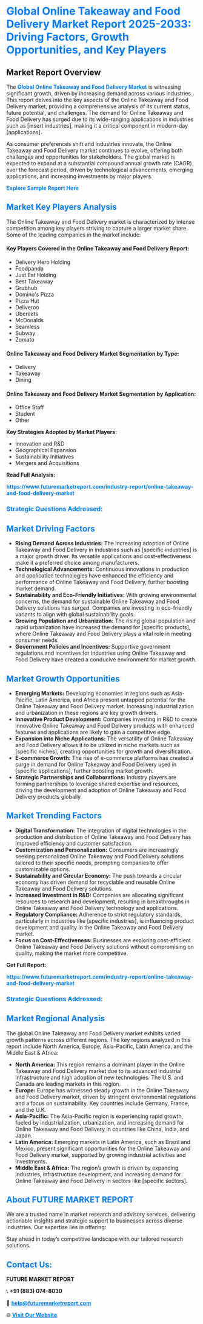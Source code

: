<h1 style="color: #007BFF;">Global Online Takeaway and Food Delivery Market Report 2025-2033: Driving Factors, Growth Opportunities, and Key Players</h1>

<section id="overview">
<h2>Market Report Overview</h2>
<p>The <a href="https://www.futuremarketreport.com/industry-report/online-takeaway-and-food-delivery-market" style="color: #007BFF; text-decoration: none;"><strong>Global Online Takeaway and Food Delivery Market</strong></a> is witnessing significant growth, driven by increasing demand across various industries. This report delves into the key aspects of the Online Takeaway and Food Delivery market, providing a comprehensive analysis of its current status, future potential, and challenges. The demand for Online Takeaway and Food Delivery has surged due to its wide-ranging applications in industries such as [insert industries], making it a critical component in modern-day [applications].</p>
<p>As consumer preferences shift and industries innovate, the Online Takeaway and Food Delivery market continues to evolve, offering both challenges and opportunities for stakeholders. The global market is expected to expand at a substantial compound annual growth rate (CAGR) over the forecast period, driven by technological advancements, emerging applications, and increasing investments by major players.</p>
</section>

<section id="overview">
<p><a href="https://www.futuremarketreport.com/request-sample/reportId=25882" style="color: #007BFF; text-decoration: none;"><strong>Explore Sample Report Here</strong></a></p>
</section>

<section id="key-players">
<h2 style="color: #007BFF;">Market Key Players Analysis</h2>
<p>The Online Takeaway and Food Delivery market is characterized by intense competition among key players striving to capture a larger market share. Some of the leading companies in the market include:</p>
<h4>Key Players Covered in the Online Takeaway and Food Delivery Report:</h4>
<ul><li>Delivery Hero Holding</li><li>Foodpanda</li><li>Just Eat Holding</li><li>Best Takeaway</li><li>Grubhub</li><li>Domino&#039;s Pizza</li><li>Pizza Hut</li><li>Deliveroo</li><li>Ubereats</li><li>McDonalds</li><li>Seamless</li><li>Subway</li><li>Zomato</li></ul>
<h4>Online Takeaway and Food Delivery Market Segmentation by Type:</h4>
<ul><li>Delivery</li><li>Takeaway</li><li>Dining</li></ul>

<h4>Online Takeaway and Food Delivery Market Segmentation by Application:</h4>
<ul><li>Office Staff</li><li>Student</li><li>Other</li></ul>
<p><strong>Key Strategies Adopted by Market Players:</strong></p>
<ul>
<li>Innovation and R&D</li>
<li>Geographical Expansion</li>
<li>Sustainability Initiatives</li>
<li>Mergers and Acquisitions</li>
</ul>
</section>

<section>
<p><strong>Read Full Analysis: </strong></p><a href="https://www.futuremarketreport.com/industry-report/online-takeaway-and-food-delivery-market" style="color: #007BFF; text-decoration: none;"><strong>https://www.futuremarketreport.com/industry-report/online-takeaway-and-food-delivery-market</strong></a>
<h3 style="color: #007BFF;">Strategic Questions Addressed:</h3>
</section>

<section id="driving-factors">
<h2 style="color: #007BFF;">Market Driving Factors</h2>
<ul>
<li><strong>Rising Demand Across Industries:</strong> The increasing adoption of Online Takeaway and Food Delivery in industries such as [specific industries] is a major growth driver. Its versatile applications and cost-effectiveness make it a preferred choice among manufacturers.</li>
<li><strong>Technological Advancements:</strong> Continuous innovations in production and application technologies have enhanced the efficiency and performance of Online Takeaway and Food Delivery, further boosting market demand.</li>
<li><strong>Sustainability and Eco-Friendly Initiatives:</strong> With growing environmental concerns, the demand for sustainable Online Takeaway and Food Delivery solutions has surged. Companies are investing in eco-friendly variants to align with global sustainability goals.</li>
<li><strong>Growing Population and Urbanization:</strong> The rising global population and rapid urbanization have increased the demand for [specific products], where Online Takeaway and Food Delivery plays a vital role in meeting consumer needs.</li>
<li><strong>Government Policies and Incentives:</strong> Supportive government regulations and incentives for industries using Online Takeaway and Food Delivery have created a conducive environment for market growth.</li>
</ul>
</section>

<section id="growth-opportunities">
<h2 style="color: #007BFF;">Market Growth Opportunities</h2>
<ul>
<li><strong>Emerging Markets:</strong> Developing economies in regions such as Asia-Pacific, Latin America, and Africa present untapped potential for the Online Takeaway and Food Delivery market. Increasing industrialization and urbanization in these regions are key growth drivers.</li>
<li><strong>Innovative Product Development:</strong> Companies investing in R&D to create innovative Online Takeaway and Food Delivery products with enhanced features and applications are likely to gain a competitive edge.</li>
<li><strong>Expansion into Niche Applications:</strong> The versatility of Online Takeaway and Food Delivery allows it to be utilized in niche markets such as [specific niches], creating opportunities for growth and diversification.</li>
<li><strong>E-commerce Growth:</strong> The rise of e-commerce platforms has created a surge in demand for Online Takeaway and Food Delivery used in [specific applications], further boosting market growth.</li>
<li><strong>Strategic Partnerships and Collaborations:</strong> Industry players are forming partnerships to leverage shared expertise and resources, driving the development and adoption of Online Takeaway and Food Delivery products globally.</li>
</ul>
</section>

<section id="trending-factors">
<h2 style="color: #007BFF;">Market Trending Factors</h2>
<ul>
<li><strong>Digital Transformation:</strong> The integration of digital technologies in the production and distribution of Online Takeaway and Food Delivery has improved efficiency and customer satisfaction.</li>
<li><strong>Customization and Personalization:</strong> Consumers are increasingly seeking personalized Online Takeaway and Food Delivery solutions tailored to their specific needs, prompting companies to offer customizable options.</li>
<li><strong>Sustainability and Circular Economy:</strong> The push towards a circular economy has driven demand for recyclable and reusable Online Takeaway and Food Delivery solutions.</li>
<li><strong>Increased Investment in R&D:</strong> Companies are allocating significant resources to research and development, resulting in breakthroughs in Online Takeaway and Food Delivery technology and applications.</li>
<li><strong>Regulatory Compliance:</strong> Adherence to strict regulatory standards, particularly in industries like [specific industries], is influencing product development and quality in the Online Takeaway and Food Delivery market.</li>
<li><strong>Focus on Cost-Effectiveness:</strong> Businesses are exploring cost-efficient Online Takeaway and Food Delivery solutions without compromising on quality, making the market more competitive.</li>
</ul>
</section>

<section>
<p><strong>Get Full Report: </strong></p><a href="https://www.futuremarketreport.com/industry-report/online-takeaway-and-food-delivery-market" style="color: #007BFF; text-decoration: none;"><strong>https://www.futuremarketreport.com/industry-report/online-takeaway-and-food-delivery-market</strong></a>
<h3 style="color: #007BFF;">Strategic Questions Addressed:</h3>
</section>


<section id="regional-analysis">
<h2 style="color: #007BFF;">Market Regional Analysis</h2>
<p>The global Online Takeaway and Food Delivery market exhibits varied growth patterns across different regions. The key regions analyzed in this report include North America, Europe, Asia-Pacific, Latin America, and the Middle East & Africa:</p>
<ul>
<li><strong>North America:</strong> This region remains a dominant player in the Online Takeaway and Food Delivery market due to its advanced industrial infrastructure and high adoption of new technologies. The U.S. and Canada are leading markets in this region.</li>
<li><strong>Europe:</strong> Europe has witnessed steady growth in the Online Takeaway and Food Delivery market, driven by stringent environmental regulations and a focus on sustainability. Key countries include Germany, France, and the U.K.</li>
<li><strong>Asia-Pacific:</strong> The Asia-Pacific region is experiencing rapid growth, fueled by industrialization, urbanization, and increasing demand for Online Takeaway and Food Delivery in countries like China, India, and Japan.</li>
<li><strong>Latin America:</strong> Emerging markets in Latin America, such as Brazil and Mexico, present significant opportunities for the Online Takeaway and Food Delivery market, supported by growing industrial activities and investments.</li>
<li><strong>Middle East & Africa:</strong> The region’s growth is driven by expanding industries, infrastructure development, and increasing demand for Online Takeaway and Food Delivery in sectors like [specific sectors].</li>
</ul>
</section>

<footer>
<h2 style="color: #007BFF;">About FUTURE MARKET REPORT</h2>
<p>We are a trusted name in market research and advisory services, delivering actionable insights and strategic support to businesses across diverse industries. Our expertise lies in offering:</p>

<p>Stay ahead in today’s competitive landscape with our tailored research solutions.</p>

<h2 style="color: #007BFF;">Contact Us:</h2>
<p><strong>FUTURE MARKET REPORT</strong></p>
<p>📞 <strong>+91 (883) 074-8030</strong></p>
<p>📧 <strong><a href="mailto:help@futuremarketreport.com" style="color: #007BFF;">help@futuremarketreport.com</a></strong></p>
<p>🌐 <strong><a href="https://www.futuremarketreport.com/" style="color: #007BFF;">Visit Our Website</a></strong></p>
</footer>